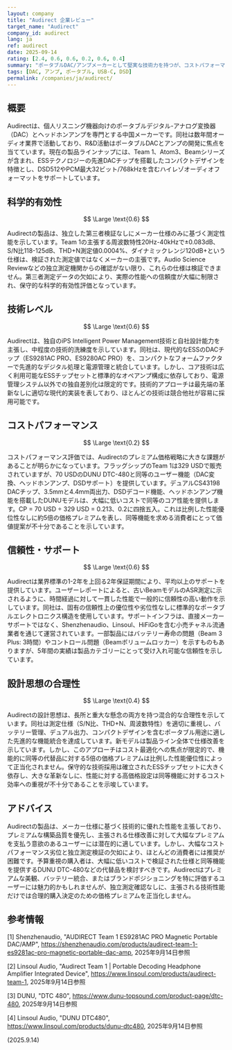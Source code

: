 ```yaml
---
layout: company
title: "Audirect 企業レビュー"
target_name: "Audirect"
company_id: audirect
lang: ja
ref: audirect
date: 2025-09-14
rating: [2.4, 0.6, 0.6, 0.2, 0.6, 0.4]
summary: "ポータブルDAC/アンプメーカーとして堅実な技術力を持つが、コストパフォーマンスに大きな課題を抱える"
tags: [DAC, アンプ, ポータブル, USB-C, DSD]
permalink: /companies/ja/audirect/
---
```


## 概要

Audirectは、個人リスニング機器向けのポータブルデジタル-アナログ変換器（DAC）とヘッドホンアンプを専門とする中国メーカーです。同社は数年間オーディオ業界で活動しており、R&D活動はポータブルDACとアンプの開発に焦点を当てています。現在の製品ラインナップには、Team 1、Atom3、Beamシリーズが含まれ、ESSテクノロジーの先進DACチップを搭載したコンパクトデザインを特徴とし、DSD512やPCM最大32ビット/768kHzを含むハイレゾオーディオフォーマットをサポートしています。

## 科学的有効性

$$ \Large \text{0.6} $$

Audirectの製品は、独立した第三者検証なしにメーカー仕様のみに基づく測定性能を示しています。Team 1の主張する周波数特性20Hz-40kHzで±0.083dB、S/N比118-125dB、THD+N測定値0.0004%、ダイナミックレンジ120dB+という仕様は、検証された測定値ではなくメーカーの主張です。Audio Science Reviewなどの独立測定機関からの確認がない限り、これらの仕様は検証できません。第三者測定データの欠如により、実際の性能への信頼度が大幅に制限され、保守的な科学的有効性評価となっています。

## 技術レベル

$$ \Large \text{0.6} $$

Audirectは、独自のiPS Intelligent Power Management技術と自社設計能力を主張し、中程度の技術的洗練度を示しています。同社は、現代的なESSのDACチップ（ES9281AC PRO、ES9280AC PRO）を、コンパクトなフォームファクターで先進的なデジタル処理と電源管理と統合しています。しかし、コア技術は広く利用可能なESSチップセットと標準的なオペアンプ構成に依存しており、電源管理システム以外での独自差別化は限定的です。技術的アプローチは最先端の革新なしに適切な現代的実装を表しており、ほとんどの技術は競合他社が容易に採用可能です。

## コストパフォーマンス

$$ \Large \text{0.2} $$

コストパフォーマンス評価では、Audirectのプレミアム価格戦略に大きな課題があることが明らかになっています。フラッグシップのTeam 1は329 USDで販売されていますが、70 USDのDUNU DTC-480と同等のユーザー機能（DAC変換、ヘッドホンアンプ、DSDサポート）を提供しています。デュアルCS43198 DACチップ、3.5mmと4.4mm両出力、DSDデコード機能、ヘッドホンアンプ機能を搭載したDUNUモデルは、大幅に低いコストで同等のコア性能を提供します。CP = 70 USD ÷ 329 USD = 0.213、0.2に四捨五入。これは比例した性能優位性なしに約5倍の価格プレミアムを表し、同等機能を求める消費者にとって価値提案が不十分であることを示しています。

## 信頼性・サポート

$$ \Large \text{0.6} $$

Audirectは業界標準の1-2年を上回る2年保証期間により、平均以上のサポートを提供しています。ユーザーレポートによると、古いBeamモデルのASR測定に示されるように、時間経過に対して一貫した性能で一般的に信頼性の高い動作を示しています。同社は、固有の信頼性上の優位性や劣位性なしに標準的なポータブルエレクトロニクス構造を使用しています。サポートインフラは、直接メーカーサポートではなく、Shenzhenaudio、Linsoul、HiFiGoを含む小売チャネル流通業者を通じて運営されています。一部製品にはバッテリー寿命の問題（Beam 3 Plus: 3時間）やコントロール問題（Beamボリュームロッカー）を示すものもありますが、5年間の実績は製品カテゴリーにとって受け入れ可能な信頼性を示しています。

## 設計思想の合理性

$$ \Large \text{0.4} $$

Audirectの設計思想は、長所と重大な懸念の両方を持つ混合的な合理性を示しています。同社は測定仕様（S/N比、THD+N、周波数特性）を適切に重視し、バッテリー管理、デュアル出力、コンパクトデザインを含むポータブル用途に適した先進的な機能統合を達成しています。新モデルは製品ライン全体で仕様改善を示しています。しかし、このアプローチはコスト最適化への焦点が限定的で、機能的に同等の代替品に対する5倍の価格プレミアムは比例した性能優位性によって正当化されません。保守的な技術採用は確立されたESSチップセットに大きく依存し、大きな革新なしに、性能に対する高価格設定は同等機能に対するコスト効率への重視が不十分であることを示唆しています。

## アドバイス

Audirectの製品は、メーカー仕様に基づく技術的に優れた性能を主張しており、プレミアムな構築品質を優先し、主張される仕様改善に対して大幅なプレミアムを支払う意欲のあるユーザーには潜在的に適しています。しかし、大幅なコストパフォーマンス劣位と独立測定検証の欠如により、ほとんどの消費者には推奨が困難です。予算重視の購入者は、大幅に低いコストで検証された仕様と同等機能を提供するDUNU DTC-480などの代替品を検討すべきです。Audirectはプレミアムな美観、バッテリー統合、またはブランドポジショニングを特に評価するユーザーには魅力的かもしれませんが、独立測定確認なしに、主張される技術性能だけでは合理的購入決定のための価格プレミアムを正当化しません。

## 参考情報

[1] Shenzhenaudio, "AUDIRECT Team 1 ES9281AC PRO Magnetic Portable DAC/AMP", https://shenzhenaudio.com/products/audirect-team-1-es9281ac-pro-magnetic-portable-dac-amp, 2025年9月14日参照

[2] Linsoul Audio, "Audirect Team 1 | Portable Decoding Headphone Amplifier Integrated Device", https://www.linsoul.com/products/audirect-team-1, 2025年9月14日参照

[3] DUNU, "DTC 480", https://www.dunu-topsound.com/product-page/dtc-480, 2025年9月14日参照

[4] Linsoul Audio, "DUNU DTC480", https://www.linsoul.com/products/dunu-dtc480, 2025年9月14日参照

(2025.9.14)